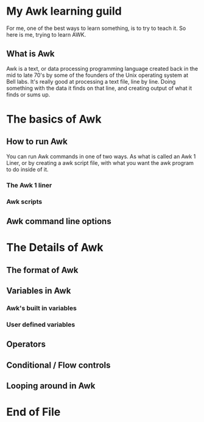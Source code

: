 # My Awk learning guild

For me, one of the best ways to learn something, is to try to teach it.  So here is me, trying to learn AWK.

## What is Awk

Awk is a text, or data processing programming language created back in the mid to late 70's by some of the founders of the Unix operating system at Bell labs.  It's really good at processing a text file, line by line. Doing something with the data it finds on that line, and creating output of what it finds or sums up.

# The basics of Awk

## How to run Awk

You can run Awk commands in one of two ways.  As what is called an Awk 1 Liner, or by creating a awk script file, with what you want the awk program to do inside of it.

### The Awk 1 liner

### Awk scripts

## Awk command line options

# The Details of Awk

## The format of Awk

## Variables in Awk

### Awk's built in variables

### User defined variables

## Operators

## Conditional / Flow controls

## Looping around in Awk

# End of File
